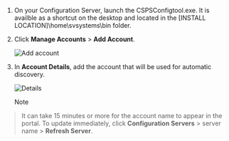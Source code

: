 1. On your Configuration Server, launch the CSPSConfigtool.exe. It is availble  as a shortcut on the desktop and located in the [INSTALL LOCATION]\home\svsystems\bin folder.
2. Click **Manage Accounts** > **Add Account**.

    ![Add account](./media/site-recovery-add-vcenter-account/credentials1.png)
3. In **Account Details**, add the account that will be used for automatic discovery.

    ![Details](./media/site-recovery-add-vcenter-account/credentials2.png)

	>[!Note]
  > It can take 15 minutes or more for the account name to appear in the portal. To update immediately, click **Configuration Servers** > server name > **Refresh Server**.

